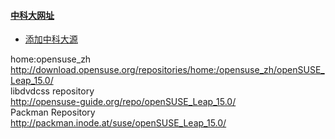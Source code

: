 #### [中科大网址](http://mirrors.ustc.edu.cn) 
* [添加中科大源](http://mirrors.ustc.edu.cn/help/opensuse.html)

home:opensuse_zh     
http://download.opensuse.org/repositories/home:/opensuse_zh/openSUSE_Leap_15.0/  
libdvdcss repository  
http://opensuse-guide.org/repo/openSUSE_Leap_15.0/  
Packman Repository  
http://packman.inode.at/suse/openSUSE_Leap_15.0/  


    
   
